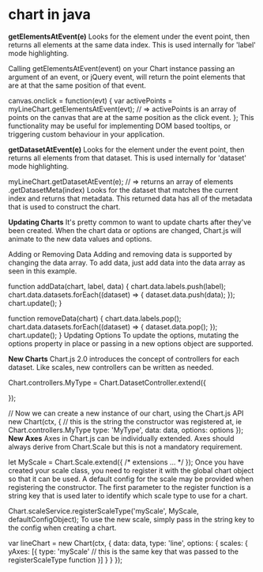 # chart in java
 
**getElementsAtEvent(e)**
Looks for the element under the event point, then returns all elements at the same data index. This is used internally for 'label' mode highlighting.

Calling getElementsAtEvent(event) on your Chart instance passing an argument of an event, or jQuery event, will return the point elements that are at that the same position of that event.

canvas.onclick = function(evt) {
    var activePoints = myLineChart.getElementsAtEvent(evt);
    // => activePoints is an array of points on the canvas that are at the same position as the click event.
};
This functionality may be useful for implementing DOM based tooltips, or triggering custom behaviour in your application.

**getDatasetAtEvent(e)**
Looks for the element under the event point, then returns all elements from that dataset. This is used internally for 'dataset' mode highlighting.

myLineChart.getDatasetAtEvent(e);
// => returns an array of elements
.getDatasetMeta(index)
Looks for the dataset that matches the current index and returns that metadata. This returned data has all of the metadata that is used to construct the chart.

**Updating Charts**
It's pretty common to want to update charts after they've been created. When the chart data or options are changed, Chart.js will animate to the new data values and options.

Adding or Removing Data
Adding and removing data is supported by changing the data array. To add data, just add data into the data array as seen in this example.

function addData(chart, label, data) {
    chart.data.labels.push(label);
    chart.data.datasets.forEach((dataset) => {
        dataset.data.push(data);
    });
    chart.update();
}

function removeData(chart) {
    chart.data.labels.pop();
    chart.data.datasets.forEach((dataset) => {
        dataset.data.pop();
    });
    chart.update();
}
Updating Options
To update the options, mutating the options property in place or passing in a new options object are supported.

**New Charts**
Chart.js 2.0 introduces the concept of controllers for each dataset. Like scales, new controllers can be written as needed.

Chart.controllers.MyType = Chart.DatasetController.extend({

});


// Now we can create a new instance of our chart, using the Chart.js API
new Chart(ctx, {
    // this is the string the constructor was registered at, ie Chart.controllers.MyType
    type: 'MyType',
    data: data,
    options: options
});
**New Axes**
Axes in Chart.js can be individually extended. Axes should always derive from Chart.Scale but this is not a mandatory requirement.

let MyScale = Chart.Scale.extend({
    /* extensions ... */
});
Once you have created your scale class, you need to register it with the global chart object so that it can be used. A default config for the scale may be provided when registering the constructor. The first parameter to the register function is a string key that is used later to identify which scale type to use for a chart.

Chart.scaleService.registerScaleType('myScale', MyScale, defaultConfigObject);
To use the new scale, simply pass in the string key to the config when creating a chart.

var lineChart = new Chart(ctx, {
    data: data,
    type: 'line',
    options: {
        scales: {
            yAxes: [{
                type: 'myScale' // this is the same key that was passed to the registerScaleType function
            }]
        }
    }
});